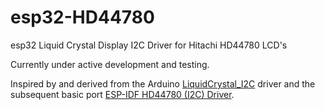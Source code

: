 # esp32-HD44780
esp32 Liquid Crystal Display I2C Driver for Hitachi HD44780 LCD's

Currently under active development and testing.

Inspired by and derived from the Arduino [LiquidCrystal_I2C](https://github.com/johnrickman/LiquidCrystal_I2C) driver and the subsequent basic port [ESP-IDF HD44780 (I2C) Driver](https://github.com/maxsydney/ESP32-HD44780).